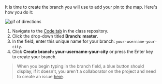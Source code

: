It is time to create the branch you will use to add your pin to the map. Here's how you do it:

![gif of directions](../images/gifs/intro/create-branch-intro.gif)

1. Navigate to the <a href="https://github.com/githubschool/open-enrollment-classes-introduction-to-github/" target="_blank">Code tab</a> in the class repository.
2. Click the drop-down titled **Branch: master**.
3. In the field, enter this unique name for your branch: `your-username-your-city`.
4. Click **Create branch: your-username-your-city** or press the Enter key to create your branch.

> When you begin typing in the branch field, a blue button should display, if it doesn't, you aren't a collaborator on the project and need to create an issue [here](https://github.com/githubschool/open-enrollment-classes-introduction-to-github/issues/).
